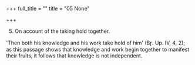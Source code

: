 +++
full_title = ""
title = "05 None"

+++


5. On account of the taking hold together.

'Then both his knowledge and his work take hold of him' (Br̥. Up. IV, 4, 2); as this passage shows that knowledge and work begin together to manifest their fruits, it follows that knowledge is not independent.

